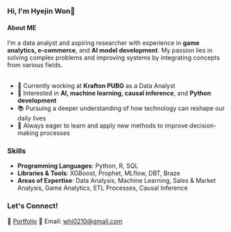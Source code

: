 ### Hi, I'm Hyejin Won👋
#### About ME
I’m a data analyst and aspiring researcher with experience in **game analytics, e-commerce**, and **AI model development**. My passion lies in solving complex problems and improving systems by integrating concepts from various fields.<br>
<br>
- 🔭 Currently working at **Krafton PUBG** as a Data Analyst<br>
- 🎯 Interested in **AI, machine learning, causal inference**, and **Python development**<br>
- 📚 Pursuing a deeper understanding of how technology can reshape our daily lives<br>
- 🌱 Always eager to learn and apply new methods to improve decision-making processes<br>

### Skills
- **Programming Languages**: Python, R, SQL<br>
- **Libraries & Tools**: XGBoost, Prophet, MLflow, DBT, Braze <br>
- **Areas of Expertise**: Data Analysis, Machine Learning, Sales & Market Analysis, Game Analytics, ETL Processes, Causal Inference <br>

### Let's Connect!
📝 [Portfolio](https://portfolio-hyejin.vercel.app/)
📧 Email: whj0210@gmail.com


<!--
**heavencandle/heavencandle** is a ✨ _special_ ✨ repository because its `README.md` (this file) appears on your GitHub profile.

Here are some ideas to get you started:

- 🔭 I’m currently working on ...
- 🌱 I’m currently learning ...
- 👯 I’m looking to collaborate on ...
- 🤔 I’m looking for help with ...
- 💬 Ask me about ...
- 📫 How to reach me: ...
- 😄 Pronouns: ...
- ⚡ Fun fact: ...
-->

